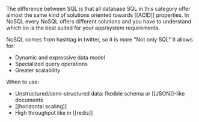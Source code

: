 The difference between SQL is that all database SQL in this category offer almost the same kind of solutions oriented towards [[ACID]] properties. In NoSQL every NoSQL offers different solutions and you have to understand which on is the best suited for your app/system requirements.

NoSQL comes from hashtag in twitter, so it is more "Not only SQL"
It allows for:
- Dynamic and expressive data model
- Specialized query operations
- Greater scalability


When to use:
- Unstructured/semi-structured data: flexible schema or [[JSON]]-like documents
- [[horizontal scaling]]
- High throughput like in [[redis]]